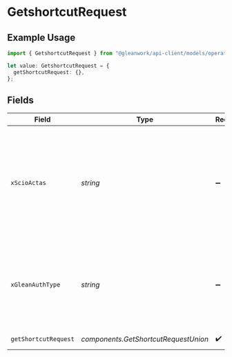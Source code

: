 # GetshortcutRequest

## Example Usage

```typescript
import { GetshortcutRequest } from "@gleanwork/api-client/models/operations";

let value: GetshortcutRequest = {
  getShortcutRequest: {},
};
```

## Fields

| Field                                                                                                                    | Type                                                                                                                     | Required                                                                                                                 | Description                                                                                                              |
| ------------------------------------------------------------------------------------------------------------------------ | ------------------------------------------------------------------------------------------------------------------------ | ------------------------------------------------------------------------------------------------------------------------ | ------------------------------------------------------------------------------------------------------------------------ |
| `xScioActas`                                                                                                             | *string*                                                                                                                 | :heavy_minus_sign:                                                                                                       | Email address of a user on whose behalf the request is intended to be made (should be non-empty only for global tokens). |
| `xGleanAuthType`                                                                                                         | *string*                                                                                                                 | :heavy_minus_sign:                                                                                                       | Auth type being used to access the endpoint (should be non-empty only for global tokens).                                |
| `getShortcutRequest`                                                                                                     | *components.GetShortcutRequestUnion*                                                                                     | :heavy_check_mark:                                                                                                       | GetShortcut request                                                                                                      |